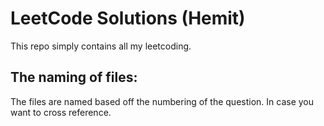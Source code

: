 # LeetCode Solutions (Hemit) 

This repo simply contains all my leetcoding.

## The naming of files:

The files are named based off the numbering of the question. In case you want to cross reference. 